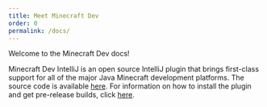 ```yaml
---
title: Meet Minecraft Dev
order: 0
permalink: /docs/
---
```


Welcome to the Minecraft Dev docs!

Minecraft Dev IntelliJ is an open source IntelliJ plugin that brings first-class support for all of the major Java
Minecraft development platforms. The source code is available [here](https://github.com/DemonWav/MinecraftDev).
For information on how to install the plugin and get pre-release builds, click [here](https://minecraftdev.org/install.html).
